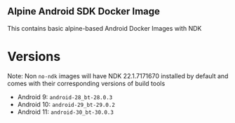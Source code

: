 Alpine Android SDK Docker Image
---
This contains basic alpine-based Android Docker Images with NDK

# Versions
Note: Non `no-ndk` images will have NDK 22.1.7171670 installed by default and comes with their corresponding versions of build tools

* Android 9: `android-28_bt-28.0.3`
* Android 10: `android-29_bt-29.0.2`
* Android 11: `android-30_bt-30.0.3`

